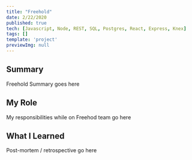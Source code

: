 ```yaml
---
title: "Freehold"
date: 2/22/2020
published: true
tech: [Javascript, Node, REST, SQL, Postgres, React, Express, Knex]
tags: []
template: 'project'
previewImg: null
---
```


## Summary

Freehold Summary goes here

## My Role

My responsibilities while on Freehod team go here

## What I Learned

Post-mortem / retrospective go here
